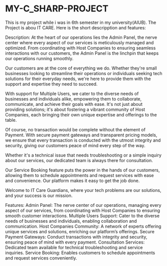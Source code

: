 # MY-C_SHARP-PROJECT
This is my project while i was in 6th semester in my university(AIUB).
The Project is abou IT CARE. Here is the short descripption and features:

Description:
At the heart of our operations lies the Admin Panel, the nerve center where every aspect of our services is meticulously managed and optimized. From coordinating with Host Companies to ensuring seamless interactions with our customers, the Admin Panel is the linchpin that keeps our operations running smoothly.

Our customers are at the core of everything we do. Whether they're small businesses looking to streamline their operations or individuals seeking tech solutions for their everyday needs, we're here to provide them with the support and expertise they need to succeed.

With support for Multiple Users, we cater to the diverse needs of businesses and individuals alike, empowering them to collaborate, communicate, and achieve their goals with ease. It's not just about providing solutions; it's about fostering a vibrant community of Host Companies, each bringing their own unique expertise and offerings to the table.

Of course, no transaction would be complete without the element of Payment. With secure payment gateways and transparent pricing models, we ensure that every transaction is conducted with the utmost integrity and security, giving our customers peace of mind every step of the way.

Whether it's a technical issue that needs troubleshooting or a simple inquiry about our services, our dedicated team is always there for consultation.

Our Service Booking feature puts the power in the hands of our customers, allowing them to schedule appointments and request services with ease and convenience. Our platform makes it easy to get the job done.

Welcome to IT Care Guardians, where your tech problems are our solutions, and your success is our mission.


Features:
Admin Panel: The nerve center of our operations, managing every aspect of our services, from coordinating with Host Companies to ensuring smooth customer interactions.
Multiple Users Support: Cater to the diverse needs of businesses and individuals, enabling collaboration and communication.
Host Companies Community: A network of experts offering unique services and solutions, enriching our platform’s offerings.
Secure Payment Gateways: Conduct transactions with integrity and security, ensuring peace of mind with every payment.
Consultation Services: Dedicated team available for technical troubleshooting and service inquiries.
Service Booking: Enables customers to schedule appointments and request services conveniently.
